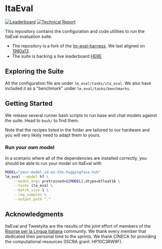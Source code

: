 # ItaEval

[![Leaderboard](https://img.shields.io/badge/Leaderboard-Space-yellow)](https://huggingface.co/spaces/RiTA-nlp/ita-eval)
[![Technical Report](https://img.shields.io/badge/Report-pdf-green)](https://rita-nlp.org/)

This repository contains the configuration and code utilities to run the ItaEval evaluation suite.

- The repository is a fork of the [lm-eval-harness](https://github.com/EleutherAI/lm-evaluation-harness). We last aligned on [1980a13](https://github.com/EleutherAI/lm-evaluation-harness/tree/1980a13c9d7bcdc6e2a19228c203f9f7834ac9b8).
- The suite is backing a live leaderboard [HERE](https://huggingface.co/spaces/RiTA-nlp/ita-eval) 

## Exploring the Suite 

All the configuration file are under `lm_eval/tasks/ita_eval`. We also have included it as a "benchmark" under `lm_eval/tasks/benchmarks`.

## Getting Started

We release several runner bash scripts to run base and chat models against the suite. Head to `bash/` to find them.

Note that the recipes listed in the folder are tailored to our hardware and you will very likely need to adapt them to yours.

### Run your own model

In a scenario where all of the dependencies are installed correctly, you should be able to run your model on ItaEval with

```bash
MODEL="your-model-id-on-the-huggingface-hub"
lm_eval --model hf \
    --model_args pretrained=${MODEL},dtype=bfloat16 \
    --tasks ita_eval \
    --batch_size 1 \
    --log_samples \
    --output_path "."
```

## Acknowledgments

ItaEval and TweetyIta are the results of the joint effort of members of the [Risorse per la Lingua Italiana](https://rita-nlp.org/) community. We thank every member that dedicated their personal time to the sprints. We thank CINECA for providing the computational resources (ISCRA grant: HP10C3RW9F).

<!-- ## Cite as

```
@misc{eval-harness,
  author       = {Gao, Leo and Tow, Jonathan and Abbasi, Baber and Biderman, Stella and Black, Sid and DiPofi, Anthony and Foster, Charles and Golding, Laurence and Hsu, Jeffrey and Le Noac'h, Alain and Li, Haonan and McDonell, Kyle and Muennighoff, Niklas and Ociepa, Chris and Phang, Jason and Reynolds, Laria and Schoelkopf, Hailey and Skowron, Aviya and Sutawika, Lintang and Tang, Eric and Thite, Anish and Wang, Ben and Wang, Kevin and Zou, Andy},
  title        = {A framework for few-shot language model evaluation},
  month        = 12,
  year         = 2023,
  publisher    = {Zenodo},
  version      = {v0.4.0},
  doi          = {10.5281/zenodo.10256836},
  url          = {https://zenodo.org/records/10256836}
} 
``` -->
